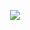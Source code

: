 <p align="center"><a href="https://geekbrains.ru/certificates/1008723.en"><img src="https://hsto.org/webt/it/rj/gu/itrjgu4vop_udiwjknf36_mluza.png" ></a></p>

